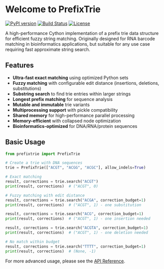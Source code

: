 # Welcome to PrefixTrie

[![PyPI version](https://img.shields.io/pypi/v/prefixtrie.svg)](https://pypi.org/project/prefixtrie/)
[![Build Status](https://img.shields.io/github/actions/workflow/status/austinv11/PrefixTrie/ci.yml?branch=master)](https://github.com/austinv11/PrefixTrie/actions)
[![License](https://img.shields.io/github/license/austinv11/PrefixTrie.svg)](https://github.com/austinv11/PrefixTrie/blob/master/LICENSE)

A high-performance Cython implementation of a prefix trie data structure for efficient fuzzy string matching. Originally designed for RNA barcode matching in bioinformatics applications, but suitable for any use case requiring fast approximate string search.

## Features

- **Ultra-fast exact matching** using optimized Python sets
- **Fuzzy matching** with configurable edit distance (insertions, deletions, substitutions)
- **Substring search** to find trie entries within larger strings
- **Longest prefix matching** for sequence analysis
- **Mutable and immutable** trie variants
- **Multiprocessing support** with pickle compatibility
- **Shared memory** for high-performance parallel processing
- **Memory-efficient** with collapsed node optimization
- **Bioinformatics-optimized** for DNA/RNA/protein sequences

## Basic Usage

```python
from prefixtrie import PrefixTrie

# Create a trie with DNA sequences
trie = PrefixTrie(["ACGT", "ACGG", "ACGC"], allow_indels=True)

# Exact matching
result, corrections = trie.search("ACGT")
print(result, corrections)  # ("ACGT", 0)

# Fuzzy matching with edit distance
result, corrections = trie.search("ACGA", correction_budget=1)
print(result, corrections)  # ("ACGT", 1) - one substitution

result, corrections = trie.search("ACG", correction_budget=1)
print(result, corrections)  # ("ACGT", 1) - one insertion needed

result, corrections = trie.search("ACGTA", correction_budget=1)
print(result, corrections)  # ("ACGT", 1) - one deletion needed

# No match within budget
result, corrections = trie.search("TTTT", correction_budget=1)
print(result, corrections)  # (None, -1)
```

For more advanced usage, please see the [API Reference](./reference.md).